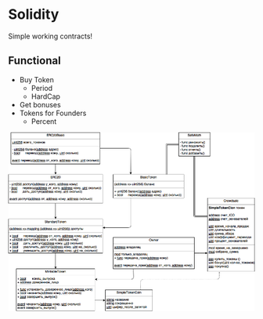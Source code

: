 # Solidity
Simple working contracts!

## Functional
   - Buy Token
        - Period
        - HardCap
   - Get bonuses
   - Tokens for Founders
        - Percent

![alt text](https://github.com/DenyStark/Solidity/blob/master/ReadMe/contract(v0.2.0).png)
